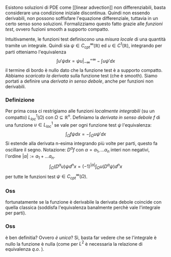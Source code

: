 Esistono soluzioni di PDE come [[linear advection]] non differenziabili, basta considerare una condizione iniziale discontinua. Quindi non essendo derivabili, non possono soffisfare l'equazione differenziale, tuttavia in un certo senso sono soluzioni. Formalizziamo questo fatto grazie alle _funzioni test_, ovvero fuzioni smooth a supporto compatto. 

Intuitivamente, le funzioni test definiscono una _misura locale_ di una quantità tramite un integrale. 
Quindi sia $\psi \in C^{\infty}_{cpt}(\mathbb{R})$ ed $u \in C^1(\mathbb{R})$, integrando per parti otteniamo l'equivalenza
$$
\int u'\psi dx = \psi u|_{-\infty}^{+\infty} - \int u \psi'dx 
$$
il termine di bordo è nullo dato che la funzione test è a supporto compatto. Abbiamo _scaricato la derivata_ sulla funzione test (che è smooth). Siamo portati a definire una _derivata in senso debole_, anche per funzioni non derivabili.
### Definizione
Per prima cosa ci restrigiamo alle funzioni _localmente integrabili_ (su un compatto) $L^1_{loc}(\Omega)$ con $\Omega \subseteq \mathbb{R}^n$. 
Definiamo la _derivata in senso debole_ $f$ di una funzione $u\in L^1_{loc}$ se vale per ogni funzione test $\psi$ l'equivalenza:
$$
\int_\Omega f\psi dx =  - \int_\Omega u \psi'dx 
$$
Si estende alla derivata n-esima integrando più volte per parti, questo fa oscillare il segno. 
Notazione: $D^\alpha f$ con $\alpha = \alpha_1,\dots\alpha_n$ interi non negativi, l'ordine $|\alpha| := a_1 + \dots a_n$.
$$
\int_\Omega (D^\alpha u) \psi d^nx = (-1)^{|\alpha|}\int_\Omega u (D^\alpha \psi) d^nx
$$
per tutte le funzioni test $\psi \in C^{\infty}_{cpt}(\Omega)$. 

### Oss
fortunatamente se la funzione è derivabile la derivata debole coincide con quella classica (soddisfa l'equivalenza banalmente perchè vale l'integrale per parti).

### Oss
è ben definitia? Ovvero _è unica_? Sì, basta far vedere che se l'integrale è nullo la funzione è nulla (come per $L^2$ è necessaria la relazione di equivalenza $q.o.$ ).



